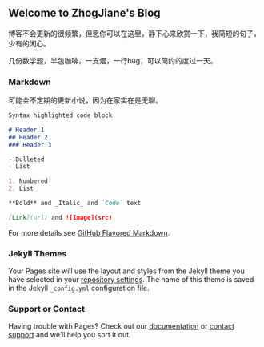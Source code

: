 ## Welcome to ZhogJiane's Blog

博客不会更新的很频繁，但愿你可以在这里，静下心来欣赏一下，我简短的句子，少有的闲心。

几份数学题，半包咖啡，一支烟，一行bug，可以简约的度过一天。

### Markdown

可能会不定期的更新小说，因为在家实在是无聊。

```markdown
Syntax highlighted code block

# Header 1
## Header 2
### Header 3

- Bulleted
- List

1. Numbered
2. List

**Bold** and _Italic_ and `Code` text

[Link](url) and ![Image](src)
```

For more details see [GitHub Flavored Markdown](https://guides.github.com/features/mastering-markdown/).

### Jekyll Themes

Your Pages site will use the layout and styles from the Jekyll theme you have selected in your [repository settings](https://github.com/zhogjiane/zhogjiane.github.io/settings). The name of this theme is saved in the Jekyll `_config.yml` configuration file.

### Support or Contact

Having trouble with Pages? Check out our [documentation](https://help.github.com/categories/github-pages-basics/) or [contact support](https://github.com/contact) and we’ll help you sort it out.
